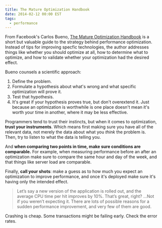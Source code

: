 ```yaml
---
title: The Mature Optimization Handbook
date: 2014-02-12 00:00 EST
tags:
  - performance
---
```


From Facebook's Carlos Bueno, [The Mature Optimization Handbook](https://www.facebook.com/notes/facebook-engineering/the-mature-optimization-handbook/10151784131623920) is a short but valuable guide to the strategy behind performance optimization. Instead of tips for improving specfic technologies, the author addresses things like whether you should optimize at all, how to determine what to optimize, and how to validate whether your optimization had the desired effect.

<!--more-->

Bueno counsels a scientific approach:

1. Define the problem.
2. Formulate a hypothesis about what's wrong and what specific optimization will prove it.
3. Test that hypothesis.
4. It's great if your hypothesis proves true, but don't overextend it. Just because an optimization is worthwhile is one place doesn't mean it's worth your time in another, where it may be less effective.

Programmers tend to trust their instincts, but when it comes to optimization, **trust your instruments**. Which means first making sure you have all of the relevant data, not merely the data about what you *think* the problem is. Then, try to listen to what the data is telling you.

And **when comparing two points in time, make sure conditions are comparable.** For example, when measuring performance before an after an optimization make sure to compare the same hour and day of the week, and that things like server load are comparable.

Finally, **call your shots**: make a guess as to how much you expect an optimization to improve performance, and once it's deployed make sure it's having only the intended effect.

> Let’s say a new version of the application is rolled out, and the average CPU time per hit improves by 10%. That’s great, right? ...Not if you weren’t expecting it. There are lots of possible reasons for a sudden performance improvement, and very few of them are good.

Crashing is cheap. Some transactions might be failing early. Check the error rates.
